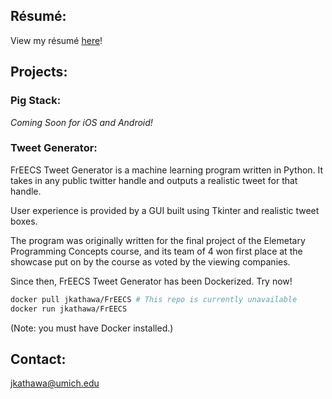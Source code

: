 ## Résumé:

View my résumé [here](https://jkathawa.github.io/files/Jason_Kathawa_Resume.pdf)!

## Projects:

### Pig Stack:

_Coming Soon for iOS and Android!_

### Tweet Generator:

FrEECS Tweet Generator is a machine learning program written in Python. It takes in any public twitter handle and outputs a realistic tweet for that handle.

User experience is provided by a GUI built using Tkinter and realistic tweet boxes.

The program was originally written for the final project of the Elemetary Programming Concepts course, and its team of 4 won first place at the showcase put on by the course as voted by the viewing companies.

Since then, FrEECS Tweet Generator has been Dockerized. Try now!

```bash
docker pull jkathawa/FrEECS # This repo is currently unavailable
docker run jkathawa/FrEECS
```

(Note: you must have Docker installed.)

## Contact:

jkathawa@umich.edu
